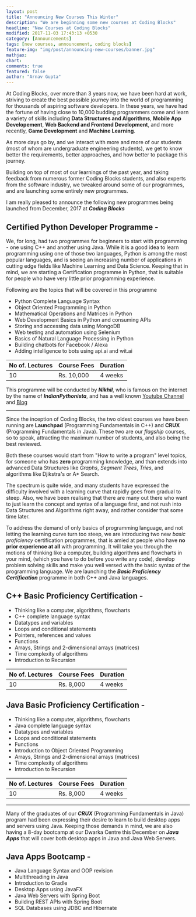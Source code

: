 ```yaml
---
layout: post
title: "Announcing New Courses This Winter"
description: "We are beginning some new courses at Coding Blocks"
headline: "New Courses at Coding Blocks"
modified: 2017-11-03 17:43:13 +0530
category: [Announcements]
tags: [new courses, announcement, coding blocks]
feature-img: "img/post/announcing-new-courses/banner.jpg"
mathjax: 
chart: 
comments: true
featured: false
author: "Arnav Gupta"
---
```

At Coding Blocks, over more than 3 years now, we have been hard at work, striving to create the best possible journey into the world of programming for thousands of aspiring software developers. 
In these years, we have had the fortune of having close to 10,000 budding programmers come and learn a variety of skills including **Data Structures and Algorithms**, **Mobile App Developement**, **Web Backend and Frontend Development**, and more recently, **Game Development** and **Machine Learning**. 

As more days go by, and we interact with more and more of our students (most of whom are undergraduate engineering students), we get to know better the requirements, better approaches, and how better to package this journey.

Building on top of most of our learnings of the past year, and taking feedback from numerous former Coding Blocks students, and also experts from the software industry, we tweaked around some of our programmes, and are launching some entirely new programmes. 

I am really pleased to announce the following new programmes being launched from December, 2017 at _**Coding Blocks**_ 

## Certified Python Developer Programme -

We, for long, had two programmes for beginners to start with programming - one using C++ and another using Java. While it is a good idea to learn programming using one of those two languages, Python is among the most popular languages, and is seeing an increasing number of applications in cutting edge fields like Machine Learning and Data Science. Keeping that in mind, we are starting a Certification programme in Python, that is suitable for people who have very little prior programming experience. 

Following are the topics that will be covered in this programme

 - Python Complete Language Syntax
 - Object Oriented Programming in Python
 - Mathematical Operations and Matrices in Python
 - Web Development Basics in Python and consuming APIs
 - Storing and accessing data using MongoDB
 - Web testing and automation using Selenium
 - Basics of Natural Language Processing in Python
 - Building chatbots for Facebook / Alexa 
 - Adding intelligence to bots using api.ai and wit.ai

| No of. Lectures 	| Course Fees 	| Duration 	|
|-----------------	|-------------	|----------	|
| 10              	| Rs. 10,000  	| 4 weeks  	| 

This programme will be conducted by _**Nikhil**_, who is famous on the internet by the name of _**IndianPythonista**_, and has a well known [Youtube Channel](https://www.youtube.com/channel/UCkUq-s6z57uJFUFBvZIVTyg) and [Blog](https://indianpythonista.wordpress.com/)

 - - - - - - - - -

Since the inception of Coding Blocks, the two oldest courses we have been running are **Launchpad** (Programming Fundamentals in C++) and **CRUX** (Programming Fundamentals in Java).
These two are our _flagship_ courses, so to speak, attracting the maximum number of students, and also being the best reviewed.

Both these courses would start from "How to write a program" level topics, for someone who has **zero** programming knowledge, and than extends into advanced Data Structures like *Graphs*, *Segment Trees*, *Tries*, and algorithms like Djikstra's or A* Search. 

The spectrum is quite wide, and many students have expressed the difficulty involved with a learning curve that rapidly goes from gradual to steep. Also, we have been realising that there are many out there who want to just learn the concept and syntax of a language first, and not rush into Data Structures and Algorithms right away, and rather consider that some time later. 

To address the demand of only basics of programming language, and not letting the learning curve turn too steep, we are introducing two new _basic proficiency_ certification programmes, that is amied at people who have **no prior experience at all** with programming. It will take you through the motions of thinking like a computer, building algorithms and flowcharts in your mind, (which you have to do before you write any code), develop problem solving skills and make you well versed with the basic syntax of the programming language. We are launching the _**Basic Proficiency Certification**_ programme in both C++ and Java languages. 

## C++ Basic Proficiency Certification -  
 - Thinking like a computer, algorithms, flowcharts
 - C++ complete language syntax
 - Datatypes and variables
 - Loops and conditional statements
 - Pointers, references and values
 - Functions
 - Arrays, Strings and 2-dimensional arrays (matrices)
 - Time complexity of algorithms
 - Introduction to Recursion

| No of. Lectures 	| Course Fees 	| Duration 	|
|-----------------	|-------------	|----------	|
| 10              	| Rs. 8,000   	| 4 weeks  	| 

## Java Basic Proficiency Certification -
 - Thinking like a computer, algorithms, flowcharts
 - Java complete language syntax
 - Datatypes and variables
 - Loops and conditional statements
 - Functions
 - Introduction to Object Oriented Programming
 - Arrays, Strings and 2-dimensional arrays (matrices)
 - Time complexity of algorithms
 - Introduction to Recursion

| No of. Lectures 	| Course Fees 	| Duration 	|
|-----------------	|-------------	|----------	|
| 10              	| Rs. 8,000   	| 4 weeks  	| 

- - - - - - - 

Many of the graduates of our _**CRUX**_ (Programming Fundamentals in Java) program had been expressing their desire to learn to build desktop apps and servers using Java. 
Keeping those demands in mind, we are also having a 8-day bootcamp at our Dwarka Centre this December on _**Java Apps**_ that will cover both desktop apps in Java and Java Web Servers. 

## Java Apps Bootcamp - 
  - Java Language Syntax and OOP revision
  - Multithreading in Java
  - Introduction to Gradle
  - Desktop Apps using JavaFX
  - Java Web Servers with Spring Boot
  - Building REST APIs with Spring Boot
  - SQL Databases using JDBC and Hibernate
